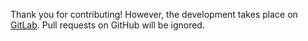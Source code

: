 Thank you for contributing! However, the development takes place on [GitLab][]. Pull requests on GitHub will be ignored.

[GitLab]: https://gitlab.com/8hobbies/typedoc-plugin-plausible/-/merge_requests
